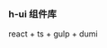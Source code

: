 <!-- # h-ui

### todo：

1、重新编译，还是报错

### why？

1、browserslistrc 会不会让打包的体积变大，还是运行时编译 （bable-preset-env）

会。

bable-preset-env 按需引入 polyfill。

- 这里的 targets 是 browserslist 的查询字符串，它可以解析查询字符串返回对应的浏览器版本：
- 根据目标浏览器的版本，过滤出哪些特性是支持的，哪些是不支持的。然后只对不支持的特性做语法转换和 polyfill。（@babel/compat-data）

2、为啥分 cjs esm，esm 可以 tree-shaking，cjs 是不是只能手动按需，tree-shaking 是不是就不用 babel-plugin-import

2.1 esm 可以 tree-shaking

tree-shaking：标记，没用到的直接 shaking 掉。

antd 默认支持基于 ES modules 的 tree shaking，直接引入 import { Button } from 'antd'; 就会有按需加载的效果。

Vant 默认支持 Tree Shaking，因此你不需要配置任何插件，通过 Tree Shaking 即可移除不需要的 JS 代码，但 CSS 样式无法通过这种方式优化，如果需要按需引入 CSS 样式，请参考下面的方法二。

2.2 babel-plugin-import

比如 antd 之前提供的 babel-plugin-import，插件通过引入固定路径的组件及组件样式，替代手动 shaking 的过程。由此也可以确定打包后的文件路径（组件要求 lib/xx，样式文件要求 lib/xx/style/xx）和文件模块**CommonJs**

2.3 module 和 main

如果使用 import 对该库进行导入，则首次寻找 module 字段引入，否则引入 main 字段。

module 字段作为 es module 入口
main 字段作为 commonjs 入口

2.4 为啥分 cjs 和 es

从现在的发展来看 cjs 版本的组件的确意义不大，但是考虑历史因素，比如对 es 模块兼容性较差的环境就有意义了，如服务端渲染

2.5 自然会使用@babel/preset-env + core-js + .browserslistrc 进行全局 polyfill，这套组合拳引入了最低目标浏览器不支持 API 的全部 polyfill。

3、webpack 为啥 esm 难打出来

4、babel 单独出一篇文章 -->

### h-ui 组件库

react + ts + gulp + dumi
